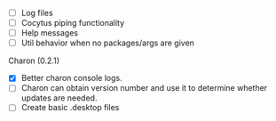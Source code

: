 - [ ] Log files
- [ ] Cocytus piping functionality
- [ ] Help messages
- [ ] Util behavior when no packages/args are given

Charon (0.2.1)
- [x] Better charon console logs.
- [ ] Charon can obtain version number and use it to determine whether updates are needed.
- [ ] Create basic .desktop files 
